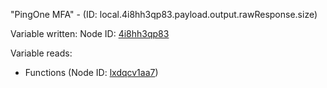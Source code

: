 "PingOne MFA" - (ID: local.4i8hh3qp83.payload.output.rawResponse.size)

Variable written:
Node ID: [4i8hh3qp83](../nodes/4i8hh3qp83.md)

Variable reads:
* Functions (Node ID: [lxdqcv1aa7](../nodes/lxdqcv1aa7.md))
